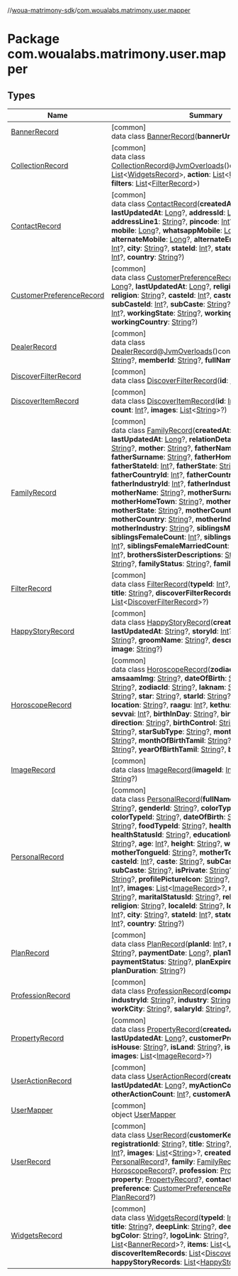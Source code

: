 //[woua-matrimony-sdk](../../index.md)/[com.woualabs.matrimony.user.mapper](index.md)

# Package com.woualabs.matrimony.user.mapper

## Types

| Name | Summary |
|---|---|
| [BannerRecord](-banner-record/index.md) | [common]<br>data class [BannerRecord](-banner-record/index.md)(**bannerUrl**: [String](https://kotlinlang.org/api/latest/jvm/stdlib/kotlin/-string/index.html)?) |
| [CollectionRecord](-collection-record/index.md) | [common]<br>data class [CollectionRecord](-collection-record/index.md)@[JvmOverloads](https://kotlinlang.org/api/latest/jvm/stdlib/kotlin.jvm/-jvm-overloads/index.html)()constructor(**widgets**: [List](https://kotlinlang.org/api/latest/jvm/stdlib/kotlin.collections/-list/index.html)<[WidgetsRecord](-widgets-record/index.md)>, **action**: [List](https://kotlinlang.org/api/latest/jvm/stdlib/kotlin.collections/-list/index.html)<[UserActionRecord](-user-action-record/index.md)>?, **filters**: [List](https://kotlinlang.org/api/latest/jvm/stdlib/kotlin.collections/-list/index.html)<[FilterRecord](-filter-record/index.md)>) |
| [ContactRecord](-contact-record/index.md) | [common]<br>data class [ContactRecord](-contact-record/index.md)(**createdAt**: [Long](https://kotlinlang.org/api/latest/jvm/stdlib/kotlin/-long/index.html)?, **lastUpdatedAt**: [Long](https://kotlinlang.org/api/latest/jvm/stdlib/kotlin/-long/index.html)?, **addressId**: [Long](https://kotlinlang.org/api/latest/jvm/stdlib/kotlin/-long/index.html)?, **addressLine1**: [String](https://kotlinlang.org/api/latest/jvm/stdlib/kotlin/-string/index.html)?, **pincode**: [Int](https://kotlinlang.org/api/latest/jvm/stdlib/kotlin/-int/index.html)?, **email**: [String](https://kotlinlang.org/api/latest/jvm/stdlib/kotlin/-string/index.html)?, **mobile**: [Long](https://kotlinlang.org/api/latest/jvm/stdlib/kotlin/-long/index.html)?, **whatsappMobile**: [Long](https://kotlinlang.org/api/latest/jvm/stdlib/kotlin/-long/index.html)?, **alternateMobile**: [Long](https://kotlinlang.org/api/latest/jvm/stdlib/kotlin/-long/index.html)?, **alternateEmail**: [String](https://kotlinlang.org/api/latest/jvm/stdlib/kotlin/-string/index.html)?, **cityId**: [Int](https://kotlinlang.org/api/latest/jvm/stdlib/kotlin/-int/index.html)?, **city**: [String](https://kotlinlang.org/api/latest/jvm/stdlib/kotlin/-string/index.html)?, **stateId**: [Int](https://kotlinlang.org/api/latest/jvm/stdlib/kotlin/-int/index.html)?, **state**: [String](https://kotlinlang.org/api/latest/jvm/stdlib/kotlin/-string/index.html)?, **countryId**: [Int](https://kotlinlang.org/api/latest/jvm/stdlib/kotlin/-int/index.html)?, **country**: [String](https://kotlinlang.org/api/latest/jvm/stdlib/kotlin/-string/index.html)?) |
| [CustomerPreferenceRecord](-customer-preference-record/index.md) | [common]<br>data class [CustomerPreferenceRecord](-customer-preference-record/index.md)(**createdAt**: [Long](https://kotlinlang.org/api/latest/jvm/stdlib/kotlin/-long/index.html)?, **lastUpdatedAt**: [Long](https://kotlinlang.org/api/latest/jvm/stdlib/kotlin/-long/index.html)?, **religionId**: [String](https://kotlinlang.org/api/latest/jvm/stdlib/kotlin/-string/index.html)?, **religion**: [String](https://kotlinlang.org/api/latest/jvm/stdlib/kotlin/-string/index.html)?, **casteId**: [Int](https://kotlinlang.org/api/latest/jvm/stdlib/kotlin/-int/index.html)?, **caste**: [String](https://kotlinlang.org/api/latest/jvm/stdlib/kotlin/-string/index.html)?, **subCasteId**: [Int](https://kotlinlang.org/api/latest/jvm/stdlib/kotlin/-int/index.html)?, **subCaste**: [String](https://kotlinlang.org/api/latest/jvm/stdlib/kotlin/-string/index.html)?, **workingStateId**: [Int](https://kotlinlang.org/api/latest/jvm/stdlib/kotlin/-int/index.html)?, **workingState**: [String](https://kotlinlang.org/api/latest/jvm/stdlib/kotlin/-string/index.html)?, **workingCountryId**: [Int](https://kotlinlang.org/api/latest/jvm/stdlib/kotlin/-int/index.html)?, **workingCountry**: [String](https://kotlinlang.org/api/latest/jvm/stdlib/kotlin/-string/index.html)?) |
| [DealerRecord](-dealer-record/index.md) | [common]<br>data class [DealerRecord](-dealer-record/index.md)@[JvmOverloads](https://kotlinlang.org/api/latest/jvm/stdlib/kotlin.jvm/-jvm-overloads/index.html)()constructor(**dealerKey**: [String](https://kotlinlang.org/api/latest/jvm/stdlib/kotlin/-string/index.html)?, **memberId**: [String](https://kotlinlang.org/api/latest/jvm/stdlib/kotlin/-string/index.html)?, **fullName**: [String](https://kotlinlang.org/api/latest/jvm/stdlib/kotlin/-string/index.html)?) |
| [DiscoverFilterRecord](-discover-filter-record/index.md) | [common]<br>data class [DiscoverFilterRecord](-discover-filter-record/index.md)(**id**: [Int](https://kotlinlang.org/api/latest/jvm/stdlib/kotlin/-int/index.html), **title**: [String](https://kotlinlang.org/api/latest/jvm/stdlib/kotlin/-string/index.html)?) |
| [DiscoverItemRecord](-discover-item-record/index.md) | [common]<br>data class [DiscoverItemRecord](-discover-item-record/index.md)(**id**: [Int](https://kotlinlang.org/api/latest/jvm/stdlib/kotlin/-int/index.html), **title**: [String](https://kotlinlang.org/api/latest/jvm/stdlib/kotlin/-string/index.html)?, **count**: [Int](https://kotlinlang.org/api/latest/jvm/stdlib/kotlin/-int/index.html)?, **images**: [List](https://kotlinlang.org/api/latest/jvm/stdlib/kotlin.collections/-list/index.html)<[String](https://kotlinlang.org/api/latest/jvm/stdlib/kotlin/-string/index.html)>?) |
| [FamilyRecord](-family-record/index.md) | [common]<br>data class [FamilyRecord](-family-record/index.md)(**createdAt**: [Long](https://kotlinlang.org/api/latest/jvm/stdlib/kotlin/-long/index.html)?, **lastUpdatedAt**: [Long](https://kotlinlang.org/api/latest/jvm/stdlib/kotlin/-long/index.html)?, **relationDetailId**: [Long](https://kotlinlang.org/api/latest/jvm/stdlib/kotlin/-long/index.html)?, **father**: [String](https://kotlinlang.org/api/latest/jvm/stdlib/kotlin/-string/index.html)?, **mother**: [String](https://kotlinlang.org/api/latest/jvm/stdlib/kotlin/-string/index.html)?, **fatherName**: [String](https://kotlinlang.org/api/latest/jvm/stdlib/kotlin/-string/index.html)?, **fatherSurname**: [String](https://kotlinlang.org/api/latest/jvm/stdlib/kotlin/-string/index.html)?, **fatherHomeTown**: [String](https://kotlinlang.org/api/latest/jvm/stdlib/kotlin/-string/index.html)?, **fatherStateId**: [Int](https://kotlinlang.org/api/latest/jvm/stdlib/kotlin/-int/index.html)?, **fatherState**: [String](https://kotlinlang.org/api/latest/jvm/stdlib/kotlin/-string/index.html)?, **fatherCountryId**: [Int](https://kotlinlang.org/api/latest/jvm/stdlib/kotlin/-int/index.html)?, **fatherCountry**: [String](https://kotlinlang.org/api/latest/jvm/stdlib/kotlin/-string/index.html)?, **fatherIndustryId**: [Int](https://kotlinlang.org/api/latest/jvm/stdlib/kotlin/-int/index.html)?, **fatherIndustry**: [String](https://kotlinlang.org/api/latest/jvm/stdlib/kotlin/-string/index.html)?, **motherName**: [String](https://kotlinlang.org/api/latest/jvm/stdlib/kotlin/-string/index.html)?, **motherSurname**: [String](https://kotlinlang.org/api/latest/jvm/stdlib/kotlin/-string/index.html)?, **motherHomeTown**: [String](https://kotlinlang.org/api/latest/jvm/stdlib/kotlin/-string/index.html)?, **motherStateId**: [Int](https://kotlinlang.org/api/latest/jvm/stdlib/kotlin/-int/index.html)?, **motherState**: [String](https://kotlinlang.org/api/latest/jvm/stdlib/kotlin/-string/index.html)?, **motherCountryId**: [Int](https://kotlinlang.org/api/latest/jvm/stdlib/kotlin/-int/index.html)?, **motherCountry**: [String](https://kotlinlang.org/api/latest/jvm/stdlib/kotlin/-string/index.html)?, **motherIndustryId**: [Int](https://kotlinlang.org/api/latest/jvm/stdlib/kotlin/-int/index.html)?, **motherIndustry**: [String](https://kotlinlang.org/api/latest/jvm/stdlib/kotlin/-string/index.html)?, **siblingsMaleCount**: [Int](https://kotlinlang.org/api/latest/jvm/stdlib/kotlin/-int/index.html)?, **siblingsFemaleCount**: [Int](https://kotlinlang.org/api/latest/jvm/stdlib/kotlin/-int/index.html)?, **siblingsMaleMarriedCount**: [Int](https://kotlinlang.org/api/latest/jvm/stdlib/kotlin/-int/index.html)?, **siblingsFemaleMarriedCount**: [Int](https://kotlinlang.org/api/latest/jvm/stdlib/kotlin/-int/index.html)?, **birthOrder**: [Int](https://kotlinlang.org/api/latest/jvm/stdlib/kotlin/-int/index.html)?, **brothersSisterDescriptions**: [String](https://kotlinlang.org/api/latest/jvm/stdlib/kotlin/-string/index.html)?, **expections**: [String](https://kotlinlang.org/api/latest/jvm/stdlib/kotlin/-string/index.html)?, **familyStatus**: [String](https://kotlinlang.org/api/latest/jvm/stdlib/kotlin/-string/index.html)?, **familyType**: [String](https://kotlinlang.org/api/latest/jvm/stdlib/kotlin/-string/index.html)?) |
| [FilterRecord](-filter-record/index.md) | [common]<br>data class [FilterRecord](-filter-record/index.md)(**typeId**: [Int](https://kotlinlang.org/api/latest/jvm/stdlib/kotlin/-int/index.html)?, **subTypeId**: [Int](https://kotlinlang.org/api/latest/jvm/stdlib/kotlin/-int/index.html)?, **title**: [String](https://kotlinlang.org/api/latest/jvm/stdlib/kotlin/-string/index.html)?, **discoverFilterRecords**: [List](https://kotlinlang.org/api/latest/jvm/stdlib/kotlin.collections/-list/index.html)<[DiscoverFilterRecord](-discover-filter-record/index.md)>?) |
| [HappyStoryRecord](-happy-story-record/index.md) | [common]<br>data class [HappyStoryRecord](-happy-story-record/index.md)(**createdAt**: [String](https://kotlinlang.org/api/latest/jvm/stdlib/kotlin/-string/index.html)?, **lastUpdatedAt**: [String](https://kotlinlang.org/api/latest/jvm/stdlib/kotlin/-string/index.html)?, **storyId**: [Int](https://kotlinlang.org/api/latest/jvm/stdlib/kotlin/-int/index.html)?, **brideName**: [String](https://kotlinlang.org/api/latest/jvm/stdlib/kotlin/-string/index.html)?, **groomName**: [String](https://kotlinlang.org/api/latest/jvm/stdlib/kotlin/-string/index.html)?, **description**: [String](https://kotlinlang.org/api/latest/jvm/stdlib/kotlin/-string/index.html)?, **image**: [String](https://kotlinlang.org/api/latest/jvm/stdlib/kotlin/-string/index.html)?) |
| [HoroscopeRecord](-horoscope-record/index.md) | [common]<br>data class [HoroscopeRecord](-horoscope-record/index.md)(**zodiacImg**: [String](https://kotlinlang.org/api/latest/jvm/stdlib/kotlin/-string/index.html)?, **amsaamImg**: [String](https://kotlinlang.org/api/latest/jvm/stdlib/kotlin/-string/index.html)?, **dateOfBirth**: [String](https://kotlinlang.org/api/latest/jvm/stdlib/kotlin/-string/index.html)?, **zodiac**: [String](https://kotlinlang.org/api/latest/jvm/stdlib/kotlin/-string/index.html)?, **zodiacId**: [String](https://kotlinlang.org/api/latest/jvm/stdlib/kotlin/-string/index.html)?, **laknam**: [String](https://kotlinlang.org/api/latest/jvm/stdlib/kotlin/-string/index.html)?, **laknamId**: [String](https://kotlinlang.org/api/latest/jvm/stdlib/kotlin/-string/index.html)?, **star**: [String](https://kotlinlang.org/api/latest/jvm/stdlib/kotlin/-string/index.html)?, **starId**: [String](https://kotlinlang.org/api/latest/jvm/stdlib/kotlin/-string/index.html)?, **time**: [String](https://kotlinlang.org/api/latest/jvm/stdlib/kotlin/-string/index.html)?, **location**: [String](https://kotlinlang.org/api/latest/jvm/stdlib/kotlin/-string/index.html)?, **raagu**: [Int](https://kotlinlang.org/api/latest/jvm/stdlib/kotlin/-int/index.html)?, **kethu**: [Int](https://kotlinlang.org/api/latest/jvm/stdlib/kotlin/-int/index.html)?, **sukran**: [Int](https://kotlinlang.org/api/latest/jvm/stdlib/kotlin/-int/index.html)?, **sevvai**: [Int](https://kotlinlang.org/api/latest/jvm/stdlib/kotlin/-int/index.html)?, **birthInDay**: [String](https://kotlinlang.org/api/latest/jvm/stdlib/kotlin/-string/index.html)?, **birthInDayId**: [String](https://kotlinlang.org/api/latest/jvm/stdlib/kotlin/-string/index.html)?, **direction**: [String](https://kotlinlang.org/api/latest/jvm/stdlib/kotlin/-string/index.html)?, **birthControl**: [String](https://kotlinlang.org/api/latest/jvm/stdlib/kotlin/-string/index.html)?, **starSubTypeId**: [String](https://kotlinlang.org/api/latest/jvm/stdlib/kotlin/-string/index.html)?, **starSubType**: [String](https://kotlinlang.org/api/latest/jvm/stdlib/kotlin/-string/index.html)?, **monthOfBirthTamilId**: [String](https://kotlinlang.org/api/latest/jvm/stdlib/kotlin/-string/index.html)?, **monthOfBirthTamil**: [String](https://kotlinlang.org/api/latest/jvm/stdlib/kotlin/-string/index.html)?, **dateOfBirthTamil**: [String](https://kotlinlang.org/api/latest/jvm/stdlib/kotlin/-string/index.html)?, **yearOfBirthTamil**: [String](https://kotlinlang.org/api/latest/jvm/stdlib/kotlin/-string/index.html)?, **boxes**: [String](https://kotlinlang.org/api/latest/jvm/stdlib/kotlin/-string/index.html)?) |
| [ImageRecord](-image-record/index.md) | [common]<br>data class [ImageRecord](-image-record/index.md)(**imageId**: [Int](https://kotlinlang.org/api/latest/jvm/stdlib/kotlin/-int/index.html)?, **imaegUrl**: [String](https://kotlinlang.org/api/latest/jvm/stdlib/kotlin/-string/index.html)?) |
| [PersonalRecord](-personal-record/index.md) | [common]<br>data class [PersonalRecord](-personal-record/index.md)(**fullName**: [String](https://kotlinlang.org/api/latest/jvm/stdlib/kotlin/-string/index.html)?, **gender**: [String](https://kotlinlang.org/api/latest/jvm/stdlib/kotlin/-string/index.html)?, **genderId**: [String](https://kotlinlang.org/api/latest/jvm/stdlib/kotlin/-string/index.html)?, **colorType**: [String](https://kotlinlang.org/api/latest/jvm/stdlib/kotlin/-string/index.html)?, **colorTypeId**: [String](https://kotlinlang.org/api/latest/jvm/stdlib/kotlin/-string/index.html)?, **dateOfBirth**: [String](https://kotlinlang.org/api/latest/jvm/stdlib/kotlin/-string/index.html)?, **foodType**: [String](https://kotlinlang.org/api/latest/jvm/stdlib/kotlin/-string/index.html)?, **foodTypeId**: [String](https://kotlinlang.org/api/latest/jvm/stdlib/kotlin/-string/index.html)?, **healthStatus**: [String](https://kotlinlang.org/api/latest/jvm/stdlib/kotlin/-string/index.html)?, **healthStatusId**: [String](https://kotlinlang.org/api/latest/jvm/stdlib/kotlin/-string/index.html)?, **educationId**: [Int](https://kotlinlang.org/api/latest/jvm/stdlib/kotlin/-int/index.html)?, **education**: [String](https://kotlinlang.org/api/latest/jvm/stdlib/kotlin/-string/index.html)?, **age**: [Int](https://kotlinlang.org/api/latest/jvm/stdlib/kotlin/-int/index.html)?, **height**: [String](https://kotlinlang.org/api/latest/jvm/stdlib/kotlin/-string/index.html)?, **weight**: [Float](https://kotlinlang.org/api/latest/jvm/stdlib/kotlin/-float/index.html)?, **motherTongueId**: [String](https://kotlinlang.org/api/latest/jvm/stdlib/kotlin/-string/index.html)?, **motherTongue**: [String](https://kotlinlang.org/api/latest/jvm/stdlib/kotlin/-string/index.html)?, **casteId**: [Int](https://kotlinlang.org/api/latest/jvm/stdlib/kotlin/-int/index.html)?, **caste**: [String](https://kotlinlang.org/api/latest/jvm/stdlib/kotlin/-string/index.html)?, **subCasteId**: [Int](https://kotlinlang.org/api/latest/jvm/stdlib/kotlin/-int/index.html)?, **subCaste**: [String](https://kotlinlang.org/api/latest/jvm/stdlib/kotlin/-string/index.html)?, **isPrivate**: [String](https://kotlinlang.org/api/latest/jvm/stdlib/kotlin/-string/index.html)?, **profilePicture**: [String](https://kotlinlang.org/api/latest/jvm/stdlib/kotlin/-string/index.html)?, **profilePictureIcon**: [String](https://kotlinlang.org/api/latest/jvm/stdlib/kotlin/-string/index.html)?, **totalphotocount**: [Int](https://kotlinlang.org/api/latest/jvm/stdlib/kotlin/-int/index.html)?, **images**: [List](https://kotlinlang.org/api/latest/jvm/stdlib/kotlin.collections/-list/index.html)<[ImageRecord](-image-record/index.md)>?, **maritalStatus**: [String](https://kotlinlang.org/api/latest/jvm/stdlib/kotlin/-string/index.html)?, **maritalStatusId**: [String](https://kotlinlang.org/api/latest/jvm/stdlib/kotlin/-string/index.html)?, **religionId**: [String](https://kotlinlang.org/api/latest/jvm/stdlib/kotlin/-string/index.html)?, **religion**: [String](https://kotlinlang.org/api/latest/jvm/stdlib/kotlin/-string/index.html)?, **localeId**: [String](https://kotlinlang.org/api/latest/jvm/stdlib/kotlin/-string/index.html)?, **locale**: [String](https://kotlinlang.org/api/latest/jvm/stdlib/kotlin/-string/index.html)?, **cityId**: [Int](https://kotlinlang.org/api/latest/jvm/stdlib/kotlin/-int/index.html)?, **city**: [String](https://kotlinlang.org/api/latest/jvm/stdlib/kotlin/-string/index.html)?, **stateId**: [Int](https://kotlinlang.org/api/latest/jvm/stdlib/kotlin/-int/index.html)?, **state**: [String](https://kotlinlang.org/api/latest/jvm/stdlib/kotlin/-string/index.html)?, **countryId**: [Int](https://kotlinlang.org/api/latest/jvm/stdlib/kotlin/-int/index.html)?, **country**: [String](https://kotlinlang.org/api/latest/jvm/stdlib/kotlin/-string/index.html)?) |
| [PlanRecord](-plan-record/index.md) | [common]<br>data class [PlanRecord](-plan-record/index.md)(**planId**: [Int](https://kotlinlang.org/api/latest/jvm/stdlib/kotlin/-int/index.html)?, **modeOfPayment**: [String](https://kotlinlang.org/api/latest/jvm/stdlib/kotlin/-string/index.html)?, **paymentDate**: [Long](https://kotlinlang.org/api/latest/jvm/stdlib/kotlin/-long/index.html)?, **planType**: [String](https://kotlinlang.org/api/latest/jvm/stdlib/kotlin/-string/index.html)?, **paymentStatus**: [String](https://kotlinlang.org/api/latest/jvm/stdlib/kotlin/-string/index.html)?, **planExpiredOn**: [Long](https://kotlinlang.org/api/latest/jvm/stdlib/kotlin/-long/index.html)?, **planDuration**: [String](https://kotlinlang.org/api/latest/jvm/stdlib/kotlin/-string/index.html)?) |
| [ProfessionRecord](-profession-record/index.md) | [common]<br>data class [ProfessionRecord](-profession-record/index.md)(**company**: [String](https://kotlinlang.org/api/latest/jvm/stdlib/kotlin/-string/index.html)?, **industryId**: [String](https://kotlinlang.org/api/latest/jvm/stdlib/kotlin/-string/index.html)?, **industry**: [String](https://kotlinlang.org/api/latest/jvm/stdlib/kotlin/-string/index.html)?, **workCityId**: [Int](https://kotlinlang.org/api/latest/jvm/stdlib/kotlin/-int/index.html)?, **workCity**: [String](https://kotlinlang.org/api/latest/jvm/stdlib/kotlin/-string/index.html)?, **salaryId**: [String](https://kotlinlang.org/api/latest/jvm/stdlib/kotlin/-string/index.html)?, **salary**: [String](https://kotlinlang.org/api/latest/jvm/stdlib/kotlin/-string/index.html)?) |
| [PropertyRecord](-property-record/index.md) | [common]<br>data class [PropertyRecord](-property-record/index.md)(**createdAt**: [Long](https://kotlinlang.org/api/latest/jvm/stdlib/kotlin/-long/index.html)?, **lastUpdatedAt**: [Long](https://kotlinlang.org/api/latest/jvm/stdlib/kotlin/-long/index.html)?, **customerPropertyId**: [String](https://kotlinlang.org/api/latest/jvm/stdlib/kotlin/-string/index.html)?, **isHouse**: [String](https://kotlinlang.org/api/latest/jvm/stdlib/kotlin/-string/index.html)?, **isLand**: [String](https://kotlinlang.org/api/latest/jvm/stdlib/kotlin/-string/index.html)?, **isCar**: [String](https://kotlinlang.org/api/latest/jvm/stdlib/kotlin/-string/index.html)?, **images**: [List](https://kotlinlang.org/api/latest/jvm/stdlib/kotlin.collections/-list/index.html)<[ImageRecord](-image-record/index.md)>?) |
| [UserActionRecord](-user-action-record/index.md) | [common]<br>data class [UserActionRecord](-user-action-record/index.md)(**createdAt**: [Long](https://kotlinlang.org/api/latest/jvm/stdlib/kotlin/-long/index.html)?, **lastUpdatedAt**: [Long](https://kotlinlang.org/api/latest/jvm/stdlib/kotlin/-long/index.html)?, **myActionCount**: [Int](https://kotlinlang.org/api/latest/jvm/stdlib/kotlin/-int/index.html)?, **otherActionCount**: [Int](https://kotlinlang.org/api/latest/jvm/stdlib/kotlin/-int/index.html)?, **customerActionType**: [String](https://kotlinlang.org/api/latest/jvm/stdlib/kotlin/-string/index.html)?) |
| [UserMapper](-user-mapper/index.md) | [common]<br>object [UserMapper](-user-mapper/index.md) |
| [UserRecord](-user-record/index.md) | [common]<br>data class [UserRecord](-user-record/index.md)(**customerKey**: [String](https://kotlinlang.org/api/latest/jvm/stdlib/kotlin/-string/index.html)?, **registrationId**: [String](https://kotlinlang.org/api/latest/jvm/stdlib/kotlin/-string/index.html)?, **title**: [String](https://kotlinlang.org/api/latest/jvm/stdlib/kotlin/-string/index.html)?, **id**: [String](https://kotlinlang.org/api/latest/jvm/stdlib/kotlin/-string/index.html)?, **count**: [Int](https://kotlinlang.org/api/latest/jvm/stdlib/kotlin/-int/index.html)?, **images**: [List](https://kotlinlang.org/api/latest/jvm/stdlib/kotlin.collections/-list/index.html)<[String](https://kotlinlang.org/api/latest/jvm/stdlib/kotlin/-string/index.html)>?, **createdAt**: [Long](https://kotlinlang.org/api/latest/jvm/stdlib/kotlin/-long/index.html)?, **personal**: [PersonalRecord](-personal-record/index.md)?, **family**: [FamilyRecord](-family-record/index.md)?, **horoscope**: [HoroscopeRecord](-horoscope-record/index.md)?, **profession**: [ProfessionRecord](-profession-record/index.md)?, **property**: [PropertyRecord](-property-record/index.md)?, **contact**: [ContactRecord](-contact-record/index.md)?, **preference**: [CustomerPreferenceRecord](-customer-preference-record/index.md)?, **plan**: [PlanRecord](-plan-record/index.md)?) |
| [WidgetsRecord](-widgets-record/index.md) | [common]<br>data class [WidgetsRecord](-widgets-record/index.md)(**typeId**: [Int](https://kotlinlang.org/api/latest/jvm/stdlib/kotlin/-int/index.html)?, **subTypeId**: [Int](https://kotlinlang.org/api/latest/jvm/stdlib/kotlin/-int/index.html)?, **title**: [String](https://kotlinlang.org/api/latest/jvm/stdlib/kotlin/-string/index.html)?, **deepLink**: [String](https://kotlinlang.org/api/latest/jvm/stdlib/kotlin/-string/index.html)?, **deepLinkText**: [String](https://kotlinlang.org/api/latest/jvm/stdlib/kotlin/-string/index.html)?, **bgColor**: [String](https://kotlinlang.org/api/latest/jvm/stdlib/kotlin/-string/index.html)?, **logoLink**: [String](https://kotlinlang.org/api/latest/jvm/stdlib/kotlin/-string/index.html)?, **banner**: [List](https://kotlinlang.org/api/latest/jvm/stdlib/kotlin.collections/-list/index.html)<[BannerRecord](-banner-record/index.md)>?, **items**: [List](https://kotlinlang.org/api/latest/jvm/stdlib/kotlin.collections/-list/index.html)<[UserRecord](-user-record/index.md)>?, **discoverItemRecords**: [List](https://kotlinlang.org/api/latest/jvm/stdlib/kotlin.collections/-list/index.html)<[DiscoverItemRecord](-discover-item-record/index.md)>?, **happyStoryRecords**: [List](https://kotlinlang.org/api/latest/jvm/stdlib/kotlin.collections/-list/index.html)<[HappyStoryRecord](-happy-story-record/index.md)>?) |

